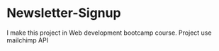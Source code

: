 # Newsletter-Signup
I make this project in Web development bootcamp course.
Project use mailchimp API
